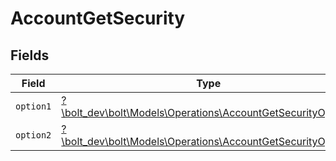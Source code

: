 # AccountGetSecurity


## Fields

| Field                                                                                                               | Type                                                                                                                | Required                                                                                                            | Description                                                                                                         |
| ------------------------------------------------------------------------------------------------------------------- | ------------------------------------------------------------------------------------------------------------------- | ------------------------------------------------------------------------------------------------------------------- | ------------------------------------------------------------------------------------------------------------------- |
| `option1`                                                                                                           | [?\bolt_dev\bolt\Models\Operations\AccountGetSecurityOption1](../../models/operations/AccountGetSecurityOption1.md) | :heavy_minus_sign:                                                                                                  | N/A                                                                                                                 |
| `option2`                                                                                                           | [?\bolt_dev\bolt\Models\Operations\AccountGetSecurityOption2](../../models/operations/AccountGetSecurityOption2.md) | :heavy_minus_sign:                                                                                                  | N/A                                                                                                                 |